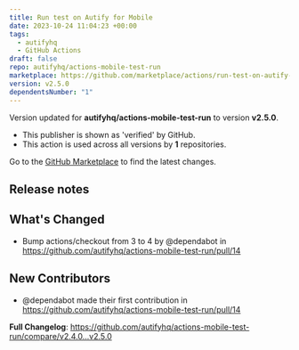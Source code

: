```yaml
---
title: Run test on Autify for Mobile
date: 2023-10-24 11:04:23 +00:00
tags:
  - autifyhq
  - GitHub Actions
draft: false
repo: autifyhq/actions-mobile-test-run
marketplace: https://github.com/marketplace/actions/run-test-on-autify-for-mobile
version: v2.5.0
dependentsNumber: "1"
---
```



Version updated for **autifyhq/actions-mobile-test-run** to version **v2.5.0**.
- This publisher is shown as 'verified' by GitHub.
- This action is used across all versions by **1** repositories.

Go to the [GitHub Marketplace](https://github.com/marketplace/actions/run-test-on-autify-for-mobile) to find the latest changes.

## Release notes

## What's Changed
* Bump actions/checkout from 3 to 4 by @dependabot in https://github.com/autifyhq/actions-mobile-test-run/pull/14

## New Contributors
* @dependabot made their first contribution in https://github.com/autifyhq/actions-mobile-test-run/pull/14

**Full Changelog**: https://github.com/autifyhq/actions-mobile-test-run/compare/v2.4.0...v2.5.0
